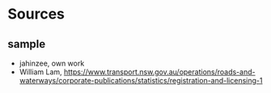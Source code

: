 # Sources

## sample
- jahinzee, own work
- William Lam, https://www.transport.nsw.gov.au/operations/roads-and-waterways/corporate-publications/statistics/registration-and-licensing-1
